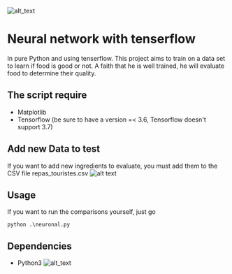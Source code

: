 ![alt_text](https://cdn-images-1.medium.com/max/480/1*cKG1LJvVTaWqSkYSyVqtsQ.png)
# Neural network with tenserflow
In pure Python and using tenserflow.
This project aims to train on a data set to learn if food is good or not. A faith that he is well trained, he will evaluate food to determine their quality.
## The  script require
- Matplotlib
- Tensorflow (be sure to have a version =< 3.6, Tensorflow doesn't support 3.7)

## Add new Data to test
If you want to add new ingredients to evaluate, you must add them to the CSV file repas_touristes.csv
![alt text](https://zupimages.net/up/19/08/rihf.png)

## Usage
If you want to run the comparisons yourself, just go

    python .\neuronal.py

## Dependencies
- Python3
![alt_text](https://d1q6f0aelx0por.cloudfront.net/product-logos/6bd224a8-e827-4593-b5b4-483338e9999e-python.png)
